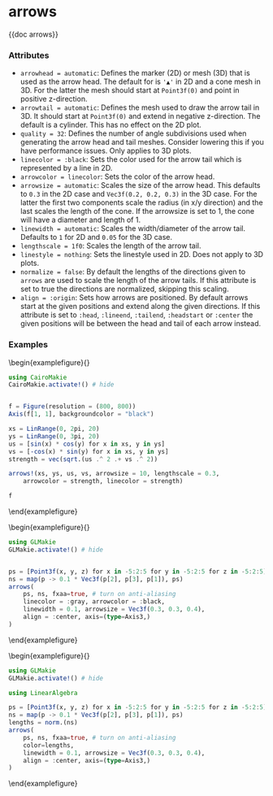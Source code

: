 # arrows

{{doc arrows}}

### Attributes

- `arrowhead = automatic`: Defines the marker (2D) or mesh (3D) that is used as
  the arrow head. The default for is `'▲'` in 2D and a cone mesh in 3D. For the
  latter the mesh should start at `Point3f(0)` and point in positive z-direction.
- `arrowtail = automatic`: Defines the mesh used to draw the arrow tail in 3D.
  It should start at `Point3f(0)` and extend in negative z-direction. The default
  is a cylinder. This has no effect on the 2D plot.
- `quality = 32`: Defines the number of angle subdivisions used when generating
  the arrow head and tail meshes. Consider lowering this if you have performance
  issues. Only applies to 3D plots.
- `linecolor = :black`: Sets the color used for the arrow tail which is
  represented by a line in 2D.
- `arrowcolor = linecolor`: Sets the color of the arrow head.
- `arrowsize = automatic`: Scales the size of the arrow head. This defaults to
  `0.3` in the 2D case and `Vec3f(0.2, 0.2, 0.3)` in the 3D case. For the latter
  the first two components scale the radius (in x/y direction) and the last scales
  the length of the cone. If the arrowsize is set to 1, the cone will have a
  diameter and length of 1.
- `linewidth = automatic`: Scales the width/diameter of the arrow tail.
  Defaults to `1` for 2D and `0.05` for the 3D case.
- `lengthscale = 1f0`: Scales the length of the arrow tail.
- `linestyle = nothing`: Sets the linestyle used in 2D. Does not apply to 3D
  plots.
- `normalize = false`: By default the lengths of the directions given to `arrows`
  are used to scale the length of the arrow tails. If this attribute is set to
  true the directions are normalized, skipping this scaling.
- `align = :origin`: Sets how arrows are positioned. By default arrows start at
  the given positions and extend along the given directions. If this attribute is
  set to `:head`, `:lineend`, `:tailend`, `:headstart` or `:center` the given
  positions will be between the head and tail of each arrow instead.

### Examples

\begin{examplefigure}{}
```julia
using CairoMakie
CairoMakie.activate!() # hide


f = Figure(resolution = (800, 800))
Axis(f[1, 1], backgroundcolor = "black")

xs = LinRange(0, 2pi, 20)
ys = LinRange(0, 3pi, 20)
us = [sin(x) * cos(y) for x in xs, y in ys]
vs = [-cos(x) * sin(y) for x in xs, y in ys]
strength = vec(sqrt.(us .^ 2 .+ vs .^ 2))

arrows!(xs, ys, us, vs, arrowsize = 10, lengthscale = 0.3,
    arrowcolor = strength, linecolor = strength)

f
```
\end{examplefigure}

\begin{examplefigure}{}
```julia
using GLMakie
GLMakie.activate!() # hide


ps = [Point3f(x, y, z) for x in -5:2:5 for y in -5:2:5 for z in -5:2:5]
ns = map(p -> 0.1 * Vec3f(p[2], p[3], p[1]), ps)
arrows(
    ps, ns, fxaa=true, # turn on anti-aliasing
    linecolor = :gray, arrowcolor = :black,
    linewidth = 0.1, arrowsize = Vec3f(0.3, 0.3, 0.4),
    align = :center, axis=(type=Axis3,)
)
```
\end{examplefigure}

\begin{examplefigure}{}
```julia
using GLMakie
GLMakie.activate!() # hide

using LinearAlgebra

ps = [Point3f(x, y, z) for x in -5:2:5 for y in -5:2:5 for z in -5:2:5]
ns = map(p -> 0.1 * Vec3f(p[2], p[3], p[1]), ps)
lengths = norm.(ns)
arrows(
    ps, ns, fxaa=true, # turn on anti-aliasing
    color=lengths,
    linewidth = 0.1, arrowsize = Vec3f(0.3, 0.3, 0.4),
    align = :center, axis=(type=Axis3,)
)
```
\end{examplefigure}
